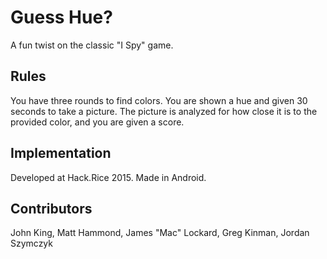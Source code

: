 Guess Hue?
==========
A fun twist on the classic "I Spy" game.

Rules
-----
You have three rounds to find colors. You are shown a hue and given 30 seconds to take a picture. The picture is analyzed for how close it is to the provided color, and you are given a score.

Implementation
--------------
Developed at Hack.Rice 2015. Made in Android.

Contributors
-----
John King, Matt Hammond, James "Mac" Lockard, Greg Kinman, Jordan Szymczyk
